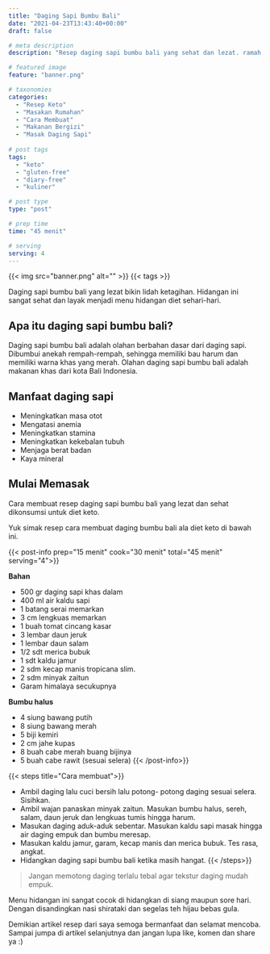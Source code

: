 ```yaml
---
title: "Daging Sapi Bumbu Bali"
date: "2021-04-23T13:43:40+00:00"
draft: false

# meta description
description: "Resep daging sapi bumbu bali yang sehat dan lezat. ramah untuk diet keto."

# featured image
feature: "banner.png"

# taxonomies
categories:
  - "Resep Keto"
  - "Masakan Rumahan"
  - "Cara Membuat"
  - "Makanan Bergizi"
  - "Masak Daging Sapi"
  
# post tags
tags:
  - "keto"
  - "gluten-free"
  - "diary-free"
  - "kuliner"

# post type
type: "post"

# prep time
time: "45 menit"

# serving
serving: 4
---
```


{{< img src="banner.png" alt="" >}}
{{< tags >}}

Daging sapi bumbu bali yang lezat bikin lidah ketagihan. Hidangan ini sangat sehat dan layak menjadi menu hidangan diet sehari-hari.

## Apa itu daging sapi bumbu bali?

Daging sapi bumbu bali adalah olahan berbahan dasar dari daging sapi. Dibumbui anekah rempah-rempah, sehingga memiliki bau harum dan memiliki warna khas yang merah. Olahan daging sapi bumbu bali adalah makanan khas dari kota Bali Indonesia.

## Manfaat daging sapi

- Meningkatkan masa otot
- Mengatasi anemia
- Meningkatkan stamina
- Meningkatkan kekebalan tubuh
- Menjaga berat badan
- Kaya mineral

## Mulai Memasak

Cara membuat resep daging sapi bumbu bali yang lezat dan sehat dikonsumsi untuk diet keto. 

Yuk simak resep cara membuat daging bumbu bali ala diet keto di bawah ini.

{{< post-info prep="15 menit" cook="30 menit" total="45 menit" serving="4">}}

__Bahan__

- 500 gr daging sapi khas dalam
- 400 ml air kaldu sapi
- 1 batang serai memarkan
- 3 cm lengkuas memarkan
- 1 buah tomat cincang kasar
- 3 lembar daun jeruk
- 1 lembar daun  salam
- 1/2 sdt merica bubuk
- 1 sdt kaldu jamur
- 2 sdm kecap manis tropicana slim.
- 2 sdm minyak zaitun
- Garam himalaya secukupnya

__Bumbu halus__

- 4 siung bawang putih
- 8 siung bawang merah
- 5 biji kemiri
- 2 cm jahe kupas
- 8 buah cabe merah buang bijinya
- 5 buah cabe rawit (sesuai selera)
{{< /post-info>}}

{{< steps title="Cara membuat">}}
- Ambil daging lalu cuci bersih lalu potong- potong daging sesuai selera. Sisihkan.
- Ambil wajan panaskan minyak zaitun. Masukan bumbu halus, sereh, salam, daun jeruk dan lengkuas tumis hingga harum.
- Masukan daging aduk-aduk sebentar. Masukan kaldu sapi masak hingga air daging empuk dan bumbu meresap.
- Masukan kaldu jamur, garam, kecap manis dan merica bubuk. Tes rasa, angkat.
- Hidangkan daging sapi bumbu bali ketika masih hangat.
{{< /steps>}}

> Jangan memotong daging terlalu tebal agar tekstur daging mudah empuk.

Menu hidangan ini sangat cocok di hidangkan di siang maupun sore hari. Dengan disandingkan nasi shirataki dan segelas teh hijau bebas gula.

Demikian artikel resep dari saya semoga bermanfaat dan selamat mencoba. Sampai jumpa di artikel selanjutnya dan jangan lupa like, komen dan share ya :)
